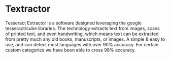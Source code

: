 # Textractor

Tesseract Extractor is a software designed leveraging the google tesseract/cube libraries. The technology extracts text from images, scans of printed text, and even handwriting, which means text can be extracted from pretty much any old books, manuscripts, or images. A simple & easy to use, and can detect most languages with over 90% accuracy. For certain custom categories we have been able to cross 98% accuracy.
